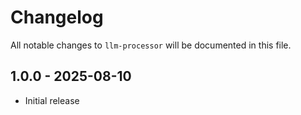 # Changelog

All notable changes to `llm-processor` will be documented in this file.

## 1.0.0 - 2025-08-10

- Initial release